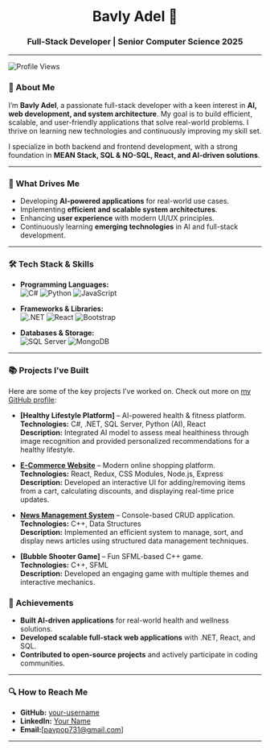 # <div align="center">Bavly Adel 🚀</div>
### <div align="center">Full-Stack Developer | Senior Computer Science 2025 </div>

---

![Profile Views](https://komarev.com/ghpvc/?username=BavleyAdel&label=Profile%20Views&color=blue&style=plastic)

### 👋 About Me

I’m **Bavly Adel**, a passionate full-stack developer with a keen interest in **AI, web development, and system architecture**. My goal is to build efficient, scalable, and user-friendly applications that solve real-world problems. I thrive on learning new technologies and continuously improving my skill set.

I specialize in both backend and frontend development, with a strong foundation in **MEAN Stack, SQL & NO-SQL, React, and AI-driven solutions**.

---

### 🚀 What Drives Me

- Developing **AI-powered applications** for real-world use cases.
- Implementing **efficient and scalable system architectures**.
- Enhancing **user experience** with modern UI/UX principles.
- Continuously learning **emerging technologies** in AI and full-stack development.

---

### 🛠️ Tech Stack & Skills

- **Programming Languages:**  
  ![C#](https://img.shields.io/badge/-C%23-239120?style=flat-square&logo=c-sharp&logoColor=white) ![Python](https://img.shields.io/badge/-Python-3776AB?style=flat-square&logo=python&logoColor=white) ![JavaScript](https://img.shields.io/badge/-JavaScript-F7DF1E?style=flat-square&logo=javascript&logoColor=black)

- **Frameworks & Libraries:**  
  ![.NET](https://img.shields.io/badge/-.NET-512BD4?style=flat-square&logo=dot-net&logoColor=white) ![React](https://img.shields.io/badge/-React-61DAFB?style=flat-square&logo=react&logoColor=black) ![Bootstrap](https://img.shields.io/badge/-Bootstrap-7952B3?style=flat-square&logo=bootstrap&logoColor=white)

- **Databases & Storage:**  
  ![SQL Server](https://img.shields.io/badge/-SQL_Server-CC2927?style=flat-square&logo=microsoft-sql-server&logoColor=white) ![MongoDB](https://img.shields.io/badge/-MongoDB-47A248?style=flat-square&logo=mongodb&logoColor=white)

---

### 📚 Projects I’ve Built

Here are some of the key projects I’ve worked on. Check out more on [my GitHub profile](https://github.com/your-username):

- **[Healthy Lifestyle Platform]** – AI-powered health & fitness platform.  
  **Technologies:** C#, .NET, SQL Server, Python (AI), React  
  **Description:** Integrated AI model to assess meal healthiness through image recognition and provided personalized recommendations for a healthy lifestyle.

- **[E-Commerce Website](https://github.com/BavleyAdel/MSP-Ecommerce)** – Modern online shopping platform.  
  **Technologies:** React, Redux, CSS Modules, Node.js, Express  
  **Description:** Developed an interactive UI for adding/removing items from a cart, calculating discounts, and displaying real-time price updates.

- **[News Management System](https://github.com/BanleyAdel/news-management-system)** – Console-based CRUD application.  
  **Technologies:** C++, Data Structures  
  **Description:** Implemented an efficient system to manage, sort, and display news articles using structured data management techniques.

- **[Bubble Shooter Game]** – Fun SFML-based C++ game.  
  **Technologies:** C++, SFML  
  **Description:** Developed an engaging game with multiple themes and interactive mechanics.


### 🌟 Achievements

- **Built AI-driven applications** for real-world health and wellness solutions.
- **Developed scalable full-stack web applications** with .NET, React, and SQL.
- **Contributed to open-source projects** and actively participate in coding communities.

---

### 🔍 How to Reach Me

- **GitHub:** [your-username](https://github.com/BavleyAdel)  
- **LinkedIn:** [Your Name](https://www.linkedin.com/in/bsvlyadel37)  
- **Email:**[pavpop731@gmail.com]

---

